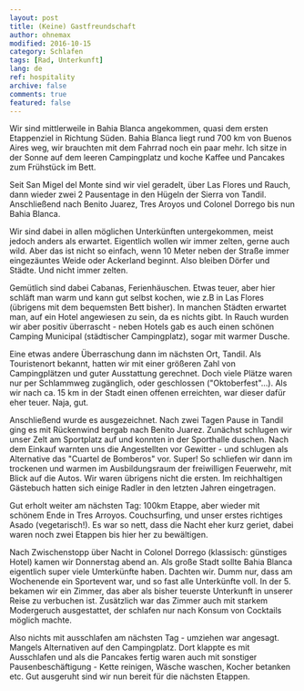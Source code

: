 ```yaml
---
layout: post
title: (Keine) Gastfreundschaft
author: ohnemax
modified: 2016-10-15
category: Schlafen
tags: [Rad, Unterkunft]
lang: de
ref: hospitality
archive: false
comments: true
featured: false
---
```


Wir sind mittlerweile in Bahia Blanca angekommen, quasi dem ersten Etappenziel in Richtung Süden. Bahia Blanca liegt rund 700 km von Buenos Aires weg, wir brauchten mit dem Fahrrad noch ein paar mehr.
Ich sitze in der Sonne auf dem leeren Campingplatz und koche Kaffee und Pancakes zum Frühstück im Bett.

Seit San Migel del Monte sind wir viel geradelt, über Las Flores und Rauch, dann wieder zwei 2 Pausentage in den Hügeln der Sierra von Tandil. Anschließend nach Benito Juarez, Tres Aroyos und Colonel Dorrego bis nun Bahia Blanca.

Wir sind dabei in allen möglichen Unterkünften untergekommen, meist jedoch anders als erwartet. Eigentlich wollen wir immer zelten, gerne auch wild. Aber das ist nicht so einfach, wenn 10 Meter neben der Straße immer eingezäuntes Weide oder Ackerland beginnt. Also bleiben Dörfer und Städte. Und nicht immer zelten.

Gemütlich sind dabei Cabanas, Ferienhäuschen. Etwas teuer, aber hier schläft man warm und kann gut selbst kochen, wie z.B in Las Flores (übrigens mit dem bequemsten Bett bisher). In manchen Städten erwartet man, auf ein Hotel angewiesen zu sein, da es nichts gibt. In Rauch wurden wir aber positiv überrascht - neben Hotels gab es auch einen schönen Camping Municipal (städtischer Campingplatz), sogar mit warmer Dusche. 

Eine etwas andere Überraschung dann im nächsten Ort, Tandil. Als Touristenort bekannt, hatten wir mit einer größeren Zahl von Campingplätzen und guter Ausstattung gerechnet. Doch viele Plätze waren nur per Schlammweg zugänglich, oder geschlossen ("Oktoberfest"...). Als wir nach ca. 15 km in der Stadt einen offenen erreichten, war dieser dafür eher teuer. Naja, gut.

Anschließend wurde es ausgezeichnet. Nach zwei Tagen Pause in Tandil ging es mit Rückenwind bergab nach Benito Juarez. Zunächst schlugen wir unser Zelt am Sportplatz auf und konnten in der Sporthalle duschen. Nach dem Einkauf warnten uns die Angestellten vor Gewitter - und schlugen als Alternative das "Cuartel de Bomberos" vor. Super! So schliefen wir dann im trockenen und warmen im Ausbildungsraum der freiwilligen Feuerwehr, mit Blick auf die Autos. Wir waren übrigens nicht die ersten. Im reichhaltigen Gästebuch hatten sich einige Radler in den letzten Jahren eingetragen.

Gut erholt weiter am nächsten Tag: 100km Etappe, aber wieder mit schönem Ende in Tres Arroyos. Couchsurfing, und unser erstes richtiges Asado (vegetarisch!). Es war so nett, dass die Nacht eher kurz geriet, dabei waren noch zwei Etappen bis hier her zu bewältigen. 

Nach Zwischenstopp über Nacht in Colonel Dorrego (klassisch: günstiges Hotel) kamen wir Donnerstag abend an. Als große Stadt sollte Bahia Blanca eigentlich super viele Umterkünfte haben. Dachten wir. Dumm nur, dass am Wochenende ein Sportevent war, und so fast alle Unterkünfte voll. In der 5. bekamen wir ein Zimmer, das aber als bisher teuerste Unterkunft in unserer Reise zu verbuchen ist. Zusätzlich war das Zimmer auch mit starkem Modergeruch ausgestattet, der schlafen nur nach Konsum von Cocktails möglich machte.  

Also nichts mit ausschlafen am nächsten Tag - umziehen war angesagt. Mangels Alternativen auf den Campingplatz. Dort klappte es mit Ausschlafen und als die Pancakes fertig waren auch mit sonstiger Pausenbeschäftigung - Kette reinigen, Wäsche waschen, Kocher betanken etc. Gut ausgeruht sind wir nun bereit für die nächsten Etappen.